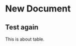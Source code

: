 # New Document

## Test again

This is about table.


<!--stackedit_data:
eyJoaXN0b3J5IjpbLTE4MDc4MTAzMzMsLTE1NjgyMzgzNjgsMT
c4MjgyMTY4MF19
-->